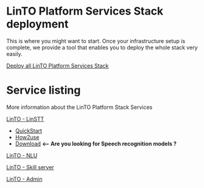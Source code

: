 # LinTO Platform Services Stack deployment

This is where you might want to start. Once your infrastructure setup is complete, we provide a tool that enables you to deploy the whole stack very easily.

[Deploy all LinTO Platform Services Stack](services/stack)

# Service listing

More information about the LinTO Platform Stack Services

[LinTO - LinSTT](services/linstt)
  - [QuickStart](services/linstt_quickstart)
  - [How2use](services/linstt_howtouse)
  - [Download](services/linstt_download) __<-- Are you looking for Speech recognition models ?__
  
[LinTO - NLU](services/nlu)

[LinTO - Skill server](services/skill)

[LinTO - Admin](services/admin)
